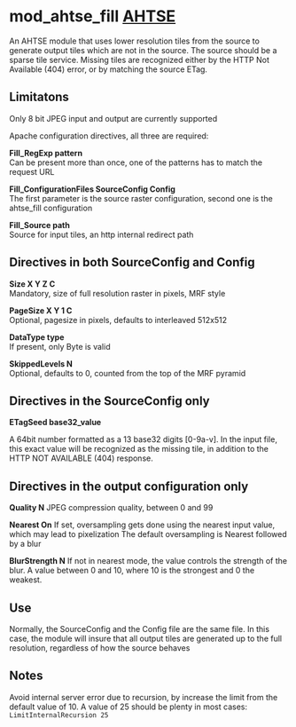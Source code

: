 # mod_ahtse_fill [AHTSE](https://github.com/lucianpls/AHTSE)

An AHTSE module that uses lower resolution tiles from the source to 
generate output tiles which are not in the source. The source should 
be a sparse tile service. Missing tiles are recognized either by the 
HTTP Not Available (404) error, or by matching the source ETag.  

## Limitatons
Only 8 bit JPEG input and output are currently supported

Apache configuration directives, all three are required:

**Fill_RegExp pattern**  
Can be present more than once, one of the patterns has to match the request URL

**Fill_ConfigurationFiles SourceConfig Config**  
The first parameter is the source raster configuration, second one is the ahtse_fill configuration

**Fill_Source path**  
Source for input tiles, an http internal redirect path

## Directives in both SourceConfig and Config
**Size X Y Z C**  
Mandatory, size of full resolution raster in pixels, MRF style

**PageSize X Y 1 C**  
Optional, pagesize in pixels, defaults to interleaved 512x512

**DataType type**  
If present, only Byte is valid

**SkippedLevels N**  
Optional, defaults to 0, counted from the top of the MRF pyramid

## Directives in the SourceConfig only
**ETagSeed base32_value**  

A 64bit number formatted as a 13 base32 digits [0-9a-v]. In the input file, this exact value will be recognized as the 
missing tile, in addition to the HTTP NOT AVAILABLE (404) response.

## Directives in the output configuration only

**Quality N**
JPEG compression quality, between 0 and 99

**Nearest On**
If set, oversampling gets done using the nearest input value, which may lead to pixelization
The default oversampling is Nearest followed by a blur

**BlurStrength N**
If not in nearest mode, the value controls the strength of the blur. A value between 0 and 10, where 10 is the strongest and 0 the weakest.

## Use

Normally, the SourceConfig and the Config file are the same file. In this case, the module will insure that all output tiles are generated up to 
the full resolution, regardless of how the source behaves

## Notes

Avoid internal server error due to recursion, by increase the limit from the default value of 10. A value of 25 should be plenty in most cases:  
`LimitInternalRecursion 25`
